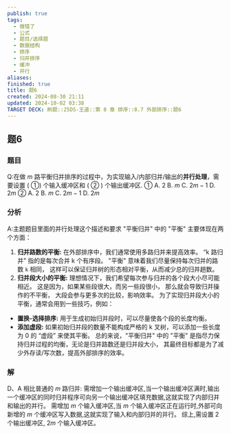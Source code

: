 ```yaml
---
publish: true
tags:
  - 做错了
  - 公式
  - 题目/选择题
  - 数据结构
  - 排序
  - 归并排序
  - 缓冲
  - 并行
aliases: 
finished: true
title: 题6
created: 2024-08-30 21:11
updated: 2024-10-02 03:38
TARGET DECK: 刷题::25DS-王道::第 8 章 排序::8.7 外部排序::题6
---
```

## 题6
### 题目
Q:在做 $m$ 路平衡归并排序的过程中，为实现输入/内部归并/输出的**并行处理**，需要设置 ( ①) 个输入缓冲区和 ( ② ) 个输出缓冲区.
① 
A. 2 
B. $m$ 
C. ${2m} - 1$ 
D. ${2m}$
② 
A. 2 
B. $m$ 
C. ${2m} - 1$ 
D. ${2m}$
### 分析
A:主题题目里面的并行处理这个描述和要求
"平衡归并" 中的 "平衡" 主要体现在两个方面：
1. **归并路数的平衡:** 
   在外部排序中，我们通常使用多路归并来提高效率。 “k 路归并” 指的是每次合并 k 个有序段。 "平衡" 意味着我们尽量保持每次归并的路数 `k` 相同， 这样可以保证归并树的形态相对平衡，从而减少总的归并趟数。
2. **归并段大小的平衡:**
   理想情况下，我们希望每次参与归并的各个段大小尽可能相近。 这是因为，如果某些段很大，而另一些段很小， 那么就会导致归并操作的不平衡， 大段会参与更多次的比较，影响效率。 
为了实现归并段大小的平衡，通常会用到一些技巧，例如：
- **置换-选择排序:** 用于生成初始归并段时，可以尽量使各个段的长度均衡。
- **添加虚段:** 如果初始归并段的数量不能构成严格的 k 叉树，可以添加一些长度为 0 的 “虚段” 来使其平衡。
总的来说，"平衡归并" 中的 "平衡" 是指尽力保持归并过程的均衡，无论是归并路数还是归并段大小， 其最终目标都是为了减少外存读/写次数，提高外部排序的效率。
### 解
D、A
相比普通的 $m$ 路归并: 需增加一个输出缓冲区,当一个输出缓冲区满时,输出一个缓冲区的同时归并程序可向另一个输出缓冲区填充数据,这就实现了内部归并和输出的并行。
需增加 $m$ 个输入缓冲区,当 $m$ 个输入缓冲区正在运行时,外部可向新增的 $m$ 个缓冲区写入数据,这就实现了输入和内部归并的并行。
综上,需设置 2 个输出缓冲区, ${2m}$ 个输入缓冲区。
<!--ID: 1727859179775-->


